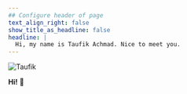 ```yaml
---
## Configure header of page
text_align_right: false
show_title_as_headline: false
headline: |
  Hi, my name is Taufik Achmad. Nice to meet you.
---
```


<!-- this is a subheadline -->

![Taufik](./avatar.jpg)

**Hi!** :wave:
